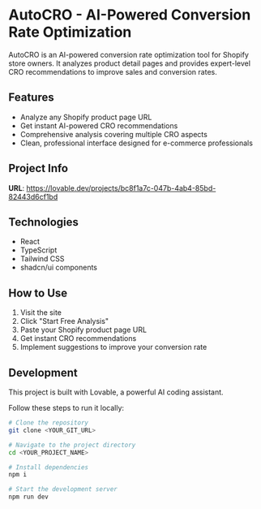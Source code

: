 
# AutoCRO - AI-Powered Conversion Rate Optimization

AutoCRO is an AI-powered conversion rate optimization tool for Shopify store owners. It analyzes product detail pages and provides expert-level CRO recommendations to improve sales and conversion rates.

## Features

- Analyze any Shopify product page URL
- Get instant AI-powered CRO recommendations
- Comprehensive analysis covering multiple CRO aspects
- Clean, professional interface designed for e-commerce professionals

## Project Info

**URL**: https://lovable.dev/projects/bc8f1a7c-047b-4ab4-85bd-82443d6cf1bd

## Technologies

- React
- TypeScript
- Tailwind CSS
- shadcn/ui components

## How to Use

1. Visit the site
2. Click "Start Free Analysis"
3. Paste your Shopify product page URL
4. Get instant CRO recommendations
5. Implement suggestions to improve your conversion rate

## Development

This project is built with Lovable, a powerful AI coding assistant.

Follow these steps to run it locally:

```sh
# Clone the repository
git clone <YOUR_GIT_URL>

# Navigate to the project directory
cd <YOUR_PROJECT_NAME>

# Install dependencies
npm i

# Start the development server
npm run dev
```
